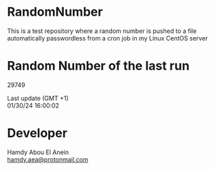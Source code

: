 # RandomNumber    
This is a test repository where a random number is pushed to a file automatically passwordless from a cron job in my Linux CentOS server    
# Random Number of the last run   
29749
      
Last update (GMT +1)    
01/30/24 16:00:02
# Developer    
Hamdy Abou El Anein   
hamdy.aea@protonmail.com
